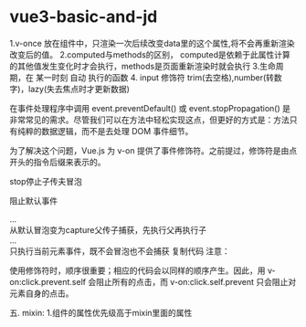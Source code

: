 # vue3-basic-and-jd

1.v-once 放在组件中，只渲染一次后续改变data里的这个属性,将不会再重新渲染改变后的值。
2.computed与methods的区别， computed是依赖于此属性计算的其他值发生变化时才会执行，methods是页面重新渲染时就会执行
3.生命周期，在 某一时刻 自动 执行的函数
4. input 修饰符 trim(去空格),number(转数字)，lazy(失去焦点时才更新数据)

在事件处理程序中调用 event.preventDefault() 或 event.stopPropagation() 是非常常见的需求。尽管我们可以在方法中轻松实现这点，但更好的方式是：方法只有纯粹的数据逻辑，而不是去处理 DOM 事件细节。

为了解决这个问题，Vue.js 为 v-on 提供了事件修饰符。之前提过，修饰符是由点开头的指令后缀来表示的。

<!-- 阻止单击事件继续传播 -->
<a v-on:click.stop="doThis"></a>
stop停止子传夫冒泡

<!-- 提交事件不再重载页面 -->
<form v-on:submit.prevent="onSubmit"></form>
阻止默认事件

<!-- 修饰符可以串联 -->
<a v-on:click.stop.prevent="doThat"></a>

<!-- 只有修饰符 -->
<form v-on:submit.prevent></form>

<!-- 添加事件监听器时使用事件捕获模式 -->
<!-- 即元素自身触发的事件先在此处处理，然后才交由内部元素进行处理 -->
<div v-on:click.capture="doThis">...</div>
从默认冒泡变为capture父传子捕获，先执行父再执行子
<!-- 只当在 event.target 是当前元素自身时触发处理函数 -->
<!-- 即事件不是从内部元素触发的 -->
<div v-on:click.self="doThat">...</div>
只执行当前元素事件，既不会冒泡也不会捕获
复制代码
注意：

使用修饰符时，顺序很重要；相应的代码会以同样的顺序产生。因此，用 v-on:click.prevent.self 会阻止所有的点击，而 v-on:click.self.prevent 只会阻止对元素自身的点击。

<!-- 点击事件将只会触发一次 -->
<a v-on:click.once="doThis"></a>



五. mixin:  1.组件的属性优先级高于mixin里面的属性